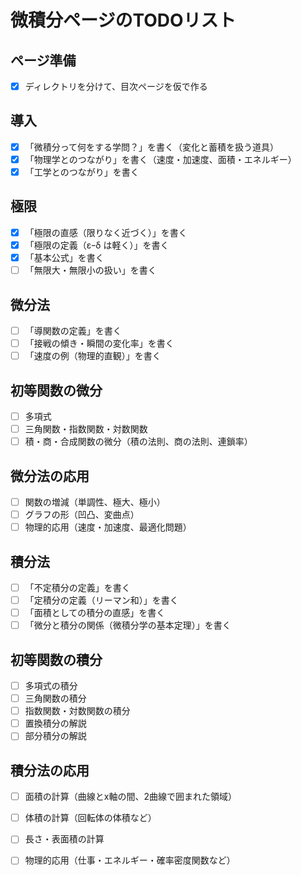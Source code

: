 # 微積分ページのTODOリスト

## ページ準備
- [x] ディレクトリを分けて、目次ページを仮で作る

## 導入
- [x] 「微積分って何をする学問？」を書く（変化と蓄積を扱う道具）
- [x] 「物理学とのつながり」を書く（速度・加速度、面積・エネルギー）
- [x] 「工学とのつながり」を書く

## 極限
- [x] 「極限の直感（限りなく近づく）」を書く
- [x] 「極限の定義（εｰδ は軽く）」を書く
- [x] 「基本公式」を書く
- [ ] 「無限大・無限小の扱い」を書く

## 微分法
- [ ] 「導関数の定義」を書く
- [ ] 「接戦の傾き・瞬間の変化率」を書く
- [ ] 「速度の例（物理的直観）」を書く

## 初等関数の微分
- [ ] 多項式
- [ ] 三角関数・指数関数・対数関数
- [ ] 積・商・合成関数の微分（積の法則、商の法則、連鎖率）

## 微分法の応用
- [ ] 関数の増減（単調性、極大、極小）
- [ ] グラフの形（凹凸、変曲点）
- [ ] 物理的応用（速度・加速度、最適化問題）
  
## 積分法
- [ ] 「不定積分の定義」を書く
- [ ] 「定積分の定義（リーマン和）」を書く
- [ ] 「面積としての積分の直感」を書く
- [ ] 「微分と積分の関係（微積分学の基本定理）」を書く

## 初等関数の積分
- [ ] 多項式の積分
- [ ] 三角関数の積分
- [ ] 指数関数・対数関数の積分
- [ ] 置換積分の解説
- [ ] 部分積分の解説

## 積分法の応用
- [ ] 面積の計算（曲線とx軸の間、2曲線で囲まれた領域）
- [ ] 体積の計算（回転体の体積など）
- [ ] 長さ・表面積の計算
- [ ] 物理的応用（仕事・エネルギー・確率密度関数など）

